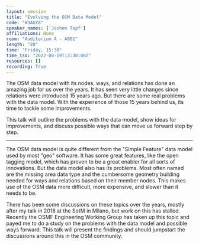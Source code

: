 ```yaml
---
layout: session
title: "Evolving the OSM Data Model"
code: "W3AGY8"
speaker_names: ['Jochen Topf']
affiliations: None
room: "Auditorium A - A001"
length: "20"
time: "Friday, 15:30"
time_iso: "2022-08-19T13:30:00Z"
resources: []
recording: True
---
```


The OSM data model with its nodes, ways, and relations has done an amazing job for us over the years. It has seen very little changes since relations were introduced 15 years ago. But there are some real problems with the data model. With the experience of those 15 years behind us, its time to tackle some improvements.

This talk will outline the problems with the data model, show ideas for improvements, and discuss possible ways that can move us forward step by step.

<hr>

The OSM data model is quite different from the &#34;Simple Feature&#34; data model used by most &#34;geo&#34; software. It has some great features, like the open tagging model, which has proven to be a great enabler for all sorts of innovations. But the data model also has its problems. Most often named are the missing area data type and the cumbersome geometry building needed for ways and relations based on their member nodes. This makes use of the OSM data more difficult, more expensive, and slower than it needs to be.

There has been some discussions on these topics over the years, mostly after my talk in 2018 at the SotM in Milano, but work on this has stalled. Recently the OSMF Engineering Working Group has taken up this topic and payed me to do a study on the problems with the data model and possible ways forward. This talk will present the findings and should jumpstart the discussions around this in the OSM community.

